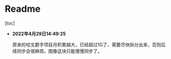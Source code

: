 # Readme

[toc]



- **2022年4月29日14:49:25**

  原来的咬文爵字项目月积累越大，已经超过1G了，需要尽快拆分出来，否则后续同步会很麻烦。图像这块只能慢慢同步了。